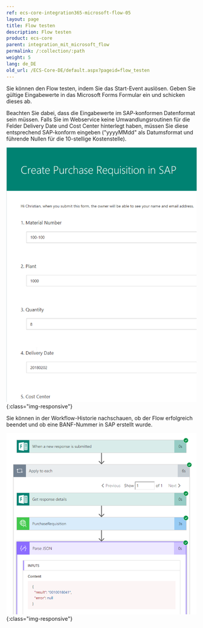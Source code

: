 ```yaml
---
ref: ecs-core-integration365-microsoft-flow-05
layout: page
title: Flow testen
description: Flow testen
product: ecs-core
parent: integration_mit_microsoft_flow
permalink: /:collection/:path
weight: 5
lang: de_DE
old_url: /ECS-Core-DE/default.aspx?pageid=flow_testen
---
```


Sie können den Flow testen, indem Sie das Start-Event auslösen. Geben Sie gültige Eingabewerte in das Microsoft Forms Formular ein und schicken dieses ab.

Beachten Sie dabei, dass die Eingabewerte im SAP-konformen Datenformat sein müssen. Falls Sie im Webservice keine Umwandlungsroutinen für die Felder Delivery Date und Cost Center hinterlegt haben, müssen Sie diese entsprechend SAP-konform eingeben ("yyyyMMdd" als Datumsformat und führende Nullen für die 10-stellige Kostenstelle).

![ecscore_flow_6](/img/content/ecscore_flow_6.png){:class="img-responsive"}

Sie können in der Workflow-Historie nachschauen, ob der Flow erfolgreich beendet und ob eine BANF-Nummer in SAP erstellt wurde.  

![ecscore_flow_13](/img/content/ecscore_flow_13.png){:class="img-responsive"}
